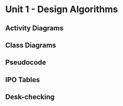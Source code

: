 # Unit 1 - Design Algorithms

## Activity Diagrams


## Class Diagrams


## Pseudocode


## IPO Tables


## Desk-checking